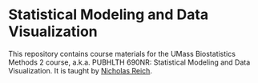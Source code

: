 Statistical Modeling and Data Visualization
========

This repository contains course materials for the UMass Biostatistics Methods 2 course, a.k.a. PUBHLTH 690NR: Statistical Modeling and Data Visualization. It is taught by [Nicholas Reich](http://people.umass.edu/nick).
